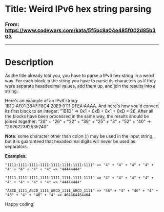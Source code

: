 # Title: Weird IPv6 hex string parsing

### From: https://www.codewars.com/kata/5f5bc8a04e485f002d85b303

***

# Description
As the title already told you, you have to parse a IPv6 hex string in a weird way. For each block in the string you have to parse its characters as if they were separate hexadecimal values, add them up, and join the results into a string.

Here's an example of an IPv6 string: 1B1D:AF01:3847:F8C4:20E9:0111:DFEA:AAAA. And here's how you'd convert its first block to an integer: "1B1D" => 0x1 + 0xB + 0x1 + 0xD = 26. After all the blocks have been processed in the same way, the results should be joined together: "26" + "26" + "22" + "39" + "25" + "3" + "52" + "40" -> "262622392535240"

**Note:** some character other than colon (:) may be used in the input string, but it is guaranteed that hexadecimal digits will never be used as separators.

**Examples:**

    "1111:1111:1111:1111:1111:1111:1111:1111" => "4" + "4" + "4" + "4" + "4" + "4" + "4" + "4" => "44444444"

    "1111-1111-1111-1111-1111-1111-1111-1111" => "4" + "4" + "4" + "4" + "4" + "4" + "4" + "4" => "44444444"  

    "ABCD_1111_ABCD_1111_ABCD_1111_ABCD_1111" => "46" + "4" + "46" + "4" + "46" + "4" + "46" + "4" => 464464464464

Happy coding!